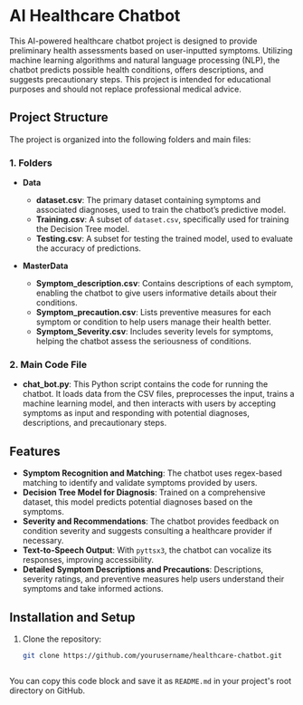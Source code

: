 # AI Healthcare Chatbot

This AI-powered healthcare chatbot project is designed to provide preliminary health assessments based on user-inputted symptoms. Utilizing machine learning algorithms and natural language processing (NLP), the chatbot predicts possible health conditions, offers descriptions, and suggests precautionary steps. This project is intended for educational purposes and should not replace professional medical advice.

## Project Structure

The project is organized into the following folders and main files:

### 1. Folders

- **Data**
  - **dataset.csv**: The primary dataset containing symptoms and associated diagnoses, used to train the chatbot’s predictive model.
  - **Training.csv**: A subset of `dataset.csv`, specifically used for training the Decision Tree model.
  - **Testing.csv**: A subset for testing the trained model, used to evaluate the accuracy of predictions.

- **MasterData**
  - **Symptom_description.csv**: Contains descriptions of each symptom, enabling the chatbot to give users informative details about their conditions.
  - **Symptom_precaution.csv**: Lists preventive measures for each symptom or condition to help users manage their health better.
  - **Symptom_Severity.csv**: Includes severity levels for symptoms, helping the chatbot assess the seriousness of conditions.

### 2. Main Code File

- **chat_bot.py**: This Python script contains the code for running the chatbot. It loads data from the CSV files, preprocesses the input, trains a machine learning model, and then interacts with users by accepting symptoms as input and responding with potential diagnoses, descriptions, and precautionary steps.

## Features

- **Symptom Recognition and Matching**: The chatbot uses regex-based matching to identify and validate symptoms provided by users.
- **Decision Tree Model for Diagnosis**: Trained on a comprehensive dataset, this model predicts potential diagnoses based on the symptoms.
- **Severity and Recommendations**: The chatbot provides feedback on condition severity and suggests consulting a healthcare provider if necessary.
- **Text-to-Speech Output**: With `pyttsx3`, the chatbot can vocalize its responses, improving accessibility.
- **Detailed Symptom Descriptions and Precautions**: Descriptions, severity ratings, and preventive measures help users understand their symptoms and take informed actions.

## Installation and Setup

1. Clone the repository:
   ```bash
   git clone https://github.com/yourusername/healthcare-chatbot.git



You can copy this code block and save it as `README.md` in your project's root directory on GitHub.
